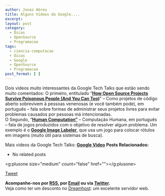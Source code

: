 ```yaml
---
author: Jonas Abreu
title: Alguns Videos da Google....
excerpt:
layout: post
category:
  - Dicas
  - OpenSource
  - Programacao
tags:
  - ciencia-computacao
  - Dicas
  - Google
  - OpenSource
  - Programacao
post_format: [ ]
---
```

Dois videos muito interessantes da Google Tech Talks que estão sendo muito comentados: O primeiro, entitulado “**[How Open Source Projects Survive Poisonous People (And You Can Too)][1]**” – Como projetos de código aberto sobrevivem à pessoas venenosas (e você também pode), em português – fala sobre formas de administrar seus projetos livres para evitar problemas causados por pessoas má intencionadas.  
O Segundo, “**[Human Computation”][2]** – Computação Humana, em português – fala de jogos produzidos com o objetivo de resolver algum problema. Um exemplo é o **[Google Image Labeler][3]**, que usa um jogo para colocar rótulos em imagens (muito útil para sistemas de busca).

Mais videos da Google Tech Talks: **[Google Video][4]** 
**Posts Relacionados:** 
*   No related posts

<g:plusone size="medium" count="false" href=""></g:plusone> 

[Tweet][5] 





**Acompanhe-nos por [ RSS][6], por [Email][7] ou via [Twitter][8].**  
Veja como ter um desconto no [Dreamhost][9]: um excelente servidor web.

 [1]: http://video.google.com/videoplay?docid=-4216011961522818645
 [2]: http://video.google.com/videoplay?docid=-8246463980976635143
 [3]: http://images.google.com/imagelabeler
 [4]: http://video.google.com/videosearch?q=google+tech+talk
 [5]: https://twitter.com/share
 [6]: http://feeds.feedburner.com/VidaGeek
 [7]: http://feedburner.google.com/fb/a/mailverify?uri=VidaGeek&loc=pt_BR
 [8]: http://twitter.com/blogvidageek
 [9]: http://vidageek.net/dreamhost/